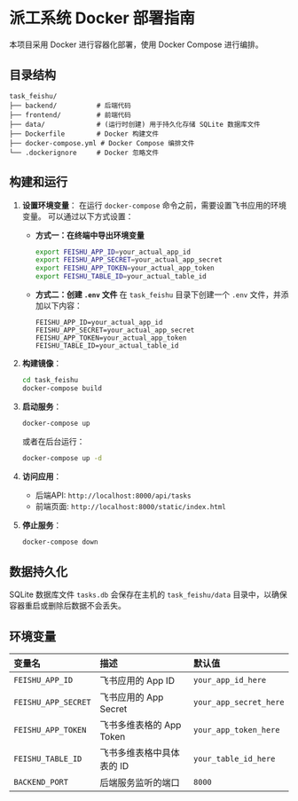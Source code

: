 # 派工系统 Docker 部署指南

本项目采用 Docker 进行容器化部署，使用 Docker Compose 进行编排。

## 目录结构

```
task_feishu/
├── backend/          # 后端代码
├── frontend/         # 前端代码
├── data/             # (运行时创建) 用于持久化存储 SQLite 数据库文件
├── Dockerfile        # Docker 构建文件
├── docker-compose.yml # Docker Compose 编排文件
└── .dockerignore     # Docker 忽略文件
```

## 构建和运行

1.  **设置环境变量**：
    在运行 `docker-compose` 命令之前，需要设置飞书应用的环境变量。
    可以通过以下方式设置：
    *   **方式一：在终端中导出环境变量**
        ```bash
        export FEISHU_APP_ID=your_actual_app_id
        export FEISHU_APP_SECRET=your_actual_app_secret
        export FEISHU_APP_TOKEN=your_actual_app_token
        export FEISHU_TABLE_ID=your_actual_table_id
        ```
    *   **方式二：创建 `.env` 文件**
        在 `task_feishu` 目录下创建一个 `.env` 文件，并添加以下内容：
        ```
        FEISHU_APP_ID=your_actual_app_id
        FEISHU_APP_SECRET=your_actual_app_secret
        FEISHU_APP_TOKEN=your_actual_app_token
        FEISHU_TABLE_ID=your_actual_table_id
        ```

2.  **构建镜像**：
    ```bash
    cd task_feishu
    docker-compose build
    ```

3.  **启动服务**：
    ```bash
    docker-compose up
    ```
    或者在后台运行：
    ```bash
    docker-compose up -d
    ```

4.  **访问应用**：
    *   后端API: `http://localhost:8000/api/tasks`
    *   前端页面: `http://localhost:8000/static/index.html`

5.  **停止服务**：
    ```bash
    docker-compose down
    ```

## 数据持久化

SQLite 数据库文件 `tasks.db` 会保存在主机的 `task_feishu/data` 目录中，以确保容器重启或删除后数据不会丢失。

## 环境变量

| 变量名 | 描述 | 默认值 |
| :--- | :--- | :--- |
| `FEISHU_APP_ID` | 飞书应用的 App ID | `your_app_id_here` |
| `FEISHU_APP_SECRET` | 飞书应用的 App Secret | `your_app_secret_here` |
| `FEISHU_APP_TOKEN` | 飞书多维表格的 App Token | `your_app_token_here` |
| `FEISHU_TABLE_ID` | 飞书多维表格中具体表的 ID | `your_table_id_here` |
| `BACKEND_PORT` | 后端服务监听的端口 | `8000` |